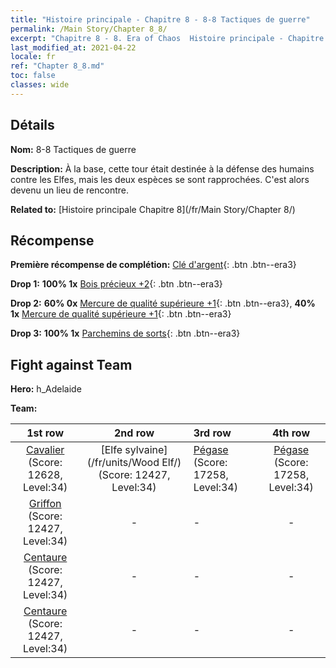 ```yaml
---
title: "Histoire principale - Chapitre 8 - 8-8 Tactiques de guerre"
permalink: /Main Story/Chapter 8_8/
excerpt: "Chapitre 8 - 8. Era of Chaos  Histoire principale - Chapitre 8_8. 8-8 Tactiques de guerre"
last_modified_at: 2021-04-22
locale: fr
ref: "Chapter 8_8.md"
toc: false
classes: wide
---
```


## Détails

 **Nom:** 8-8 Tactiques de guerre

 **Description:** À la base, cette tour était destinée à la défense des humains contre les Elfes, mais les deux espèces se sont rapprochées. C'est alors devenu un lieu de rencontre.

 **Related to:** [Histoire principale Chapitre 8](/fr/Main Story/Chapter 8/)

## Récompense

 **Première récompense de complétion:** [Clé d'argent](/ItemsFR/con_693/){: .btn .btn--era3}

 **Drop 1:** **100% 1x** [Bois précieux +2](/ItemsFR/mat_27/){: .btn .btn--era3}

 **Drop 2:** **60% 0x** [Mercure de qualité supérieure +1](/ItemsFR/mat_21/){: .btn .btn--era3}, **40% 1x** [Mercure de qualité supérieure +1](/ItemsFR/mat_21/){: .btn .btn--era3}

 **Drop 3:** **100% 1x** [Parchemins de sorts](/ItemsFR/con_694/){: .btn .btn--era3}


## Fight against Team
 **Hero:** h_Adelaide

 **Team:**


  | 1st row | 2nd row | 3rd row | 4th row |
  |:----:|:----:|:----|:----:|
  | [Cavalier](/fr/units/Cavalier/) (Score: 12628, Level:34)  | [Elfe sylvaine](/fr/units/Wood Elf/) (Score: 12427, Level:34)  | [Pégase](/fr/units/Pegasus/) (Score: 17258, Level:34)  | [Pégase](/fr/units/Pegasus/) (Score: 17258, Level:34)  |
  | [Griffon](/fr/units/Griffin/) (Score: 12427, Level:34)  | - | - | - |
  | [Centaure](/fr/units/Centaur/) (Score: 12427, Level:34)  | - | - | - |
  | [Centaure](/fr/units/Centaur/) (Score: 12427, Level:34)  | - | - | - |


